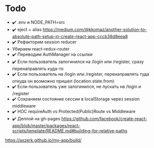 # Todo

- ✔️ .env и NODE_PATH=src
- ✔️ eject + alias https://medium.com/@kkomaz/another-solution-to-absolute-path-setup-in-create-react-app-cccb38d8eea8
- ✔️ Рефакторим session reducer
- Убираем react-redux-router
- ✔️ Переводим AuthManager на ссылки
- ✔️ Если пользователь залогинился на /login или /register, сразу перенаправлять куда-то
- ✔️ Если пользователь на /login или /register, перенаправлять туда откуда он возможно пришел (location.state.from)
- ✔️ Если пользователь уже залогинился, не пускать на /login и /register
- ✔️ Сохраняем состояние сессии в localStorage через session middleware
- ✔️ HOC requireAuth vs Protected(Public)Route vs Middleware
- ✔️ Деплой на gh-pages https://github.com/facebook/create-react-app/blob/master/packages/react-scripts/template/README.md#building-for-relative-paths

https://axzerk.github.io/my-app/build/